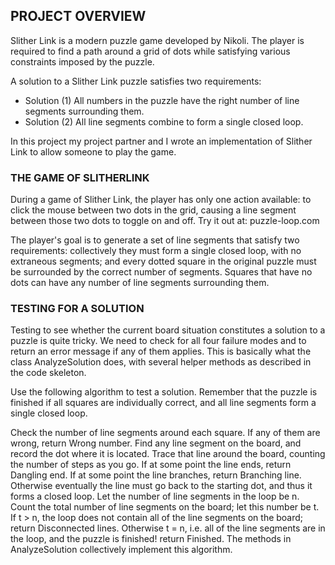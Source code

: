 ## PROJECT OVERVIEW
Slither Link is a modern puzzle game developed by Nikoli. The player is required to find a path around a grid of dots while satisfying various constraints imposed by the puzzle.

A solution to a Slither Link puzzle satisfies two requirements:
<ul>
    <li>Solution (1)
        All numbers in the puzzle have the right number of line segments surrounding them.
    </li>
    <li>Solution (2)
        All line segments combine to form a single closed loop.
    </li>
</ul>


In this project my project partner and I wrote an implementation of Slither Link to allow someone to play the game.


### THE GAME OF SLITHERLINK
During a game of Slither Link, the player has only one action available: to click the mouse between two dots in the grid, causing a line segment between those two dots to toggle on and off. Try it out at: puzzle-loop.com

The player's goal is to generate a set of line segments that satisfy two requirements: collectively they must form a single closed loop, with no extraneous segments; and every dotted square in the original puzzle must be surrounded by the correct number of segments. Squares that have no dots can have any number of line segments surrounding them.


### TESTING FOR A SOLUTION
Testing to see whether the current board situation constitutes a solution to a puzzle is quite tricky. We need to check for all four failure modes and to return an error message if any of them applies. This is basically what the class AnalyzeSolution does, with several helper methods as described in the code skeleton.

Use the following algorithm to test a solution. Remember that the puzzle is finished if all squares are individually correct, and all line segments form a single closed loop.

Check the number of line segments around each square. If any of them are wrong, return Wrong number.
Find any line segment on the board, and record the dot where it is located. Trace that line around the board, counting the number of steps as you go. If at some point the line ends, return Dangling end. If at some point the line branches, return Branching line. Otherwise eventually the line must go back to the starting dot, and thus it forms a closed loop. Let the number of line segments in the loop be n.
Count the total number of line segments on the board; let this number be t. If t > n, the loop does not contain all of the line segments on the board; return Disconnected lines.
Otherwise t = n, i.e. all of the line segments are in the loop, and the puzzle is finished! return Finished.
The methods in AnalyzeSolution collectively implement this algorithm.
